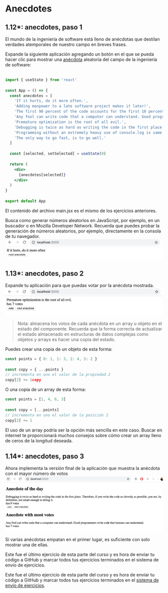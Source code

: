 # Anecdotes

## 1.12*: anecdotes, paso 1

El mundo de la ingeniería de software está lleno de anécdotas que destilan verdades atemporales de nuestro campo en breves frases.

Expande la siguiente aplicación agregando un botón en el que se pueda hacer clic para mostrar una [anécdota](http://www.comp.nus.edu.sg/~damithch/pages/SE-quotes.htm) aleatoria del campo de la ingeniería de software:

```jsx

import { useState } from 'react'

const App = () => {
  const anecdotes = [
    'If it hurts, do it more often.',
    'Adding manpower to a late software project makes it later!',
    'The first 90 percent of the code accounts for the first 10 percent of the development time...The remaining 10 percent of the code accounts for the other 90 percent of the development time.',
    'Any fool can write code that a computer can understand. Good programmers write code that humans can understand.',
    'Premature optimization is the root of all evil.',
    'Debugging is twice as hard as writing the code in the first place. Therefore, if you write the code as cleverly as possible, you are, by definition, not smart enough to debug it.',
    'Programming without an extremely heavy use of console.log is same as if a doctor would refuse to use x-rays or blood tests when diagnosing patients.',
    'The only way to go fast, is to go well.'
  ]

  const [selected, setSelected] = useState(0)

  return (
    <div>
      {anecdotes[selected]}
    </div>
  )
}

export default App
```

El contenido del archivo main.jsx es el mismo de los ejercicios anteriores.

Busca como generar números aleatorios en JavaScript, por ejemplo, en un buscador o en Mozilla Developer Network. Recuerda que puedes probar la generación de números aleatorios, por ejemplo, directamente en la consola de tu navegador.
![Tu aplicación finalizada podría verse así](./images/image-5.png)

## 1.13*: anecdotes, paso 2

Expande tu aplicación para que puedas votar por la anécdota mostrada.
![Aplicación de anécdotas con un botón para votar](./images/image-6.png)

>Nota: almacena los votos de cada anécdota en un array u objeto en el estado del componente. Recuerda que la forma correcta de actualizar el estado almacenado en estructuras de datos complejas como objetos y arrays es hacer una copia del estado.

Puedes crear una copia de un objeto de esta forma:

```js
const points = { 0: 1, 1: 3, 2: 4, 3: 2 }

const copy = { ...points }
// incrementa en uno el valor de la propiedad 2
copy[2] += 1copy
```

O una copia de un array de esta forma:

```js
const points = [1, 4, 6, 3]

const copy = [...points]
// incrementa en uno el valor de la posición 2
copy[2] += 1
```

El uso de un array podría ser la opción más sencilla en este caso. Buscar en internet te proporcionará muchos consejos sobre cómo crear un array lleno de ceros de la longitud deseada.

## 1.14*: anecdotes, paso 3

Ahora implementa la versión final de la aplicación que muestra la anécdota con el mayor número de votos
![Anécdota con la mayor cantidad de votos](./images/image-7.png)

Si varias anécdotas empatan en el primer lugar, es suficiente con solo mostrar una de ellas.

Este fue el último ejercicio de esta parte del curso y es hora de enviar tu código a GitHub y marcar todos tus ejercicios terminados en el sistema de envío de ejercicios.

Este fue el último ejercicio de esta parte del curso y es hora de enviar tu código a GitHub y marcar todos tus ejercicios terminados en el [sistema de envío de ejercicios](https://studies.cs.helsinki.fi/stats/courses/fullstackopen).
